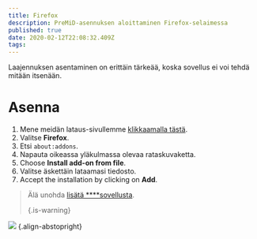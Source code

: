 ```yaml
---
title: Firefox
description: PreMiD-asennuksen aloittaminen Firefox-selaimessa
published: true
date: 2020-02-12T22:08:32.409Z
tags:
---
```


Laajennuksen asentaminen on erittäin tärkeää, koska sovellus ei voi tehdä mitään itsenään.

# Asenna
1. Mene meidän lataus-sivullemme [klikkaamalla tästä](https://premid.app/downloads).
2. Valitse **Firefox**.
3. Etsi `about:addons`.
4. Napauta oikeassa yläkulmassa olevaa rataskuvaketta.
5. Choose **Install add-on from file**.
6. Valitse äskettäin lataamasi tiedosto.
7. Accept the installation by clicking on **Add**.

> Älä unohda [lisätä ****sovellusta](/install). 
> 
> {.is-warning}

![](https://img.icons8.com/color/2x/firefox.png) {.align-abstopright}